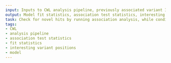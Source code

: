```yaml
---
input: Inputs to CWL analysis pipeline, previously associated variant IDs
output: Model fit statistics, association test statistics, interesting variant positions
task: Check for novel hits by running association analysis, while conditioning on previously associated variants
tags:
- CWL
- analysis pipeline
- association test statistics
- fit statistics
- interesting variant positions
- model
---
```

